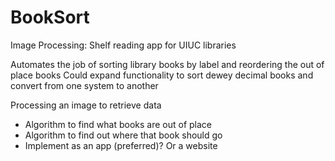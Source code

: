 # BookSort

Image Processing: Shelf reading app for UIUC libraries

Automates the job of sorting library books by label and reordering the out of place books
Could expand functionality to sort dewey decimal books and convert from one system to another 

Processing an image to retrieve data
  - Algorithm to find what books are out of place 
  - Algorithm to find out where that book should go
  - Implement as an app (preferred)? Or a website

